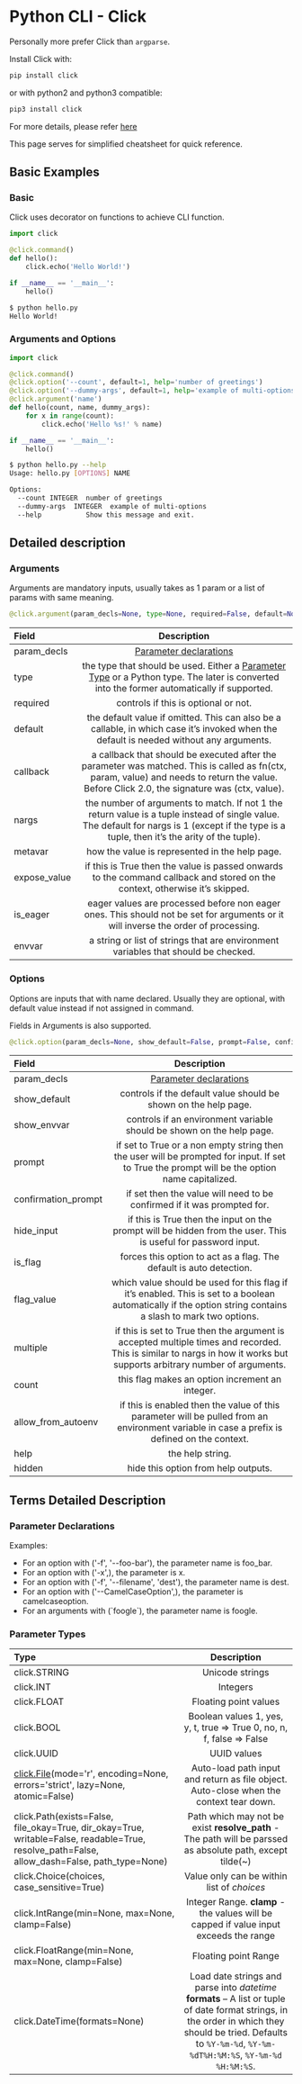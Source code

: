# Python CLI - Click

Personally more prefer Click than `argparse`.

Install Click with:

```bash
pip install click
```

or with python2 and python3 compatible:

```bash
pip3 install click
```

For more details, please refer [here](https://click.palletsprojects.com/en/7.x/)

This page serves for simplified cheatsheet for quick reference.

## Basic Examples

### Basic

Click uses decorator on functions to achieve CLI function.

```python
import click

@click.command()
def hello():
    click.echo('Hello World!')

if __name__ == '__main__':
    hello()
```

```bash
$ python hello.py
Hello World!
```

### Arguments and Options

```python
import click

@click.command()
@click.option('--count', default=1, help='number of greetings')
@click.option('--dummy-args', default=1, help='example of multi-options')
@click.argument('name')
def hello(count, name, dummy_args):
    for x in range(count):
        click.echo('Hello %s!' % name)

if __name__ == '__main__':
    hello()
```

```bash
$ python hello.py --help
Usage: hello.py [OPTIONS] NAME

Options:
  --count INTEGER  number of greetings
  --dummy-args  INTEGER  example of multi-options
  --help           Show this message and exit.
```

## Detailed description

### Arguments

Arguments are mandatory inputs, usually takes as 1 param or a list of params with same meaning.

```python
@click.argument(param_decls=None, type=None, required=False, default=None, callback=None, nargs=None, metavar=None, expose_value=True, is_eager=False, envvar=None, autocompletion=None)
```

| Field | Description |
| :--- | :---: |
| param\_decls | [Parameter declarations](python-cli-click.md#parameter-declarations) |
| type | the type that should be used.   Either a [Parameter Type](python-cli-click.md#parameter-types) or a Python type.   The later is converted into the former automatically if supported. |
| required | controls if this is optional or not. |
| default | the default value if omitted. This can also be a callable, in which case it’s invoked when the default is needed without any arguments. |
| callback | a callback that should be executed after the parameter was matched. This is called as fn\(ctx, param, value\) and needs to return the value. Before Click 2.0, the signature was \(ctx, value\). |
| nargs | the number of arguments to match. If not 1 the return value is a tuple instead of single value. The default for nargs is 1 \(except if the type is a tuple, then it’s the arity of the tuple\). |
| metavar | how the value is represented in the help page. |
| expose\_value | if this is True then the value is passed onwards to the command callback and stored on the context, otherwise it’s skipped. |
| is\_eager | eager values are processed before non eager ones. This should not be set for arguments or it will inverse the order of processing. |
| envvar | a string or list of strings that are environment variables that should be checked. |

### Options

Options are inputs that with name declared. Usually they are optional, with default value instead if not assigned in command.

Fields in Arguments is also supported.

```python
@click.option(param_decls=None, show_default=False, prompt=False, confirmation_prompt=False, hide_input=False, is_flag=None, flag_value=None, multiple=False, count=False, allow_from_autoenv=True, type=None, help=None, hidden=False, show_choices=True, show_envvar=False, **attrs)
```

| Field | Description |
| :--- | :---: |
| param\_decls | [Parameter declarations](python-cli-click.md#parameter-declarations) |
| show\_default | controls if the default value should be shown on the help page. |
| show\_envvar | controls if an environment variable should be shown on the help page. |
| prompt | if set to True or a non empty string then the user will be prompted for input. If set to True the prompt will be the option name capitalized. |
| confirmation\_prompt | if set then the value will need to be confirmed if it was prompted for. |
| hide\_input | if this is True then the input on the prompt will be hidden from the user. This is useful for password input. |
| is\_flag | forces this option to act as a flag. The default is auto detection. |
| flag\_value | which value should be used for this flag if it’s enabled. This is set to a boolean automatically if the option string contains a slash to mark two options. |
| multiple | if this is set to True then the argument is accepted multiple times and recorded. This is similar to nargs in how it works but supports arbitrary number of arguments. |
| count | this flag makes an option increment an integer. |
| allow\_from\_autoenv | if this is enabled then the value of this parameter will be pulled from an environment variable in case a prefix is defined on the context. |
| help | the help string. |
| hidden | hide this option from help outputs. |

## Terms Detailed Description

### Parameter Declarations

Examples:

* For an option with \('-f', '--foo-bar'\), the parameter name is foo\_bar.
* For an option with \('-x',\), the parameter is x.
* For an option with \('-f', '--filename', 'dest'\), the parameter name is dest.
* For an option with \('--CamelCaseOption',\), the parameter is camelcaseoption.
* For an arguments with \(\`foogle\`\), the parameter name is foogle. 

### Parameter Types

| Type | Description |
| :--- | :---: |
| click.STRING | Unicode strings |
| click.INT | Integers |
| click.FLOAT | Floating point values |
| click.BOOL | Boolean values   1, yes, y, t, true =&gt; True   0, no, n, f, false =&gt; False |
| click.UUID | UUID values |
| [click.File](https://click.palletsprojects.com/en/7.x/api/#click.File)\(mode='r', encoding=None, errors='strict', lazy=None, atomic=False\) | Auto-load path input and return as file object. Auto-close when the context tear down. |
| click.Path\(exists=False, file\_okay=True, dir\_okay=True, writable=False, readable=True, resolve\_path=False, allow\_dash=False, path\_type=None\) | Path which may not be exist   **resolve\_path** - The path will be parssed as absolute path, except tilde\(~\) |
| click.Choice\(choices, case\_sensitive=True\) | Value only can be within list of _choices_ |
| click.IntRange\(min=None, max=None, clamp=False\) | Integer Range.   **clamp** - the values will be capped if value input exceeds the range |
| click.FloatRange\(min=None, max=None, clamp=False\) | Floating point Range |
| click.DateTime\(formats=None\) | Load date strings and parse into _datetime_   **formats** – A list or tuple of date format strings, in the order in which they should be tried.   Defaults to `%Y-%m-%d`, `%Y-%m-%dT%H:%M:%S`, `%Y-%m-%d %H:%M:%S`. |

